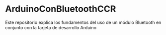 # ArduinoConBluetoothCCR
Este repositorio explica los fundamentos del uso de un módulo Bluetooth en conjunto con la tarjeta de desarrollo Arduino
